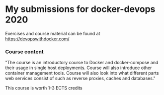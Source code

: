 # My submissions for docker-devops 2020

Exercises and course material can be found at https://devopswithdocker.com/

### Course content

"The course is an introductory course to Docker and docker-compose and their usage in single host deployments. Course will also introduce other container management tools.
Course will also look into what different parts web services consist of such as reverse proxies, caches and databases."

This course is worth 1-3 ECTS credits
